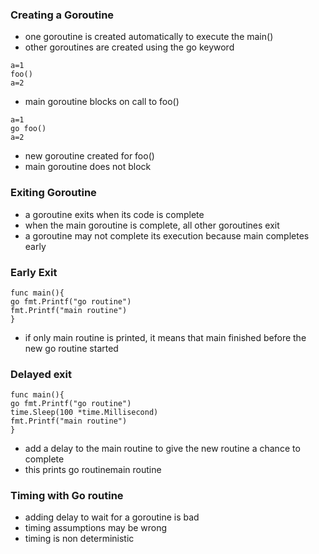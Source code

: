### Creating a Goroutine
- one goroutine is created automatically to execute the main()
- other goroutines are created using the go keyword

```
a=1
foo()
a=2
```

- main goroutine blocks on call to foo()

```
a=1
go foo()
a=2
```

- new goroutine created for foo()
- main goroutine does not block

### Exiting Goroutine
- a goroutine exits when its code is complete
- when the main goroutine is complete, all other goroutines exit
- a goroutine may not complete its execution because main completes early

### Early Exit

```
func main(){
go fmt.Printf("go routine")
fmt.Printf("main routine")
}
```

- if only main routine is printed, it means that main finished before the new go routine started

### Delayed exit

```
func main(){
go fmt.Printf("go routine")
time.Sleep(100 *time.Millisecond)
fmt.Printf("main routine")
}
```

- add a delay to the main routine to give the new routine a chance to complete
- this prints go routinemain routine

### Timing with Go routine
- adding delay to wait for a goroutine is bad
- timing assumptions may be wrong
- timing is non deterministic

